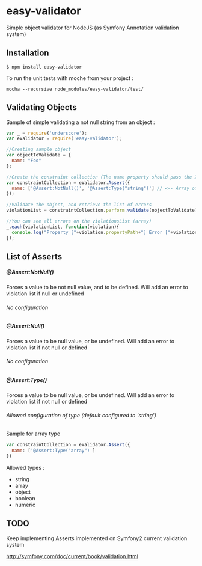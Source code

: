 easy-validator
==============

Simple object validator for NodeJS (as Symfony Annotation validation system)

Installation
------------

```shell
$ npm install easy-validator
```

To run the unit tests with moche from your project :

```shell
mocha --recursive node_modules/easy-validator/test/
```

Validating Objects
------------------

Sample of simple validating a not null string from an object :

```javascript
var _ = require('underscore');
var eValidator = require('easy-validator');

//Creating sample object
var objectToValidate = {
  name: "Foo"
};

//Create the constraint collection (The name property should pass the 2 validations , NotNull and String type
var constraintCollection = eValidator.Assert({
  name: ['@Assert:NotNull()', '@Assert:Type("string")'] // <-- Array of asserts
});

//Validate the object, and retrieve the list of errors
violationList = constraintCollection.perform.validate(objectToValidate);

//You can see all errors on the violationsList (array)
_.each(violationList, function(violation){
  console.log("Property ["+violation.propertyPath+"] Error ["+violation.message+"]");
});
```

List of Asserts
---------------

##### @Assert:NotNull()

Forces a value to be not null value, and to be defined. Will add an error to violation list if null or undefined

###### No configuration

##### @Assert:Null()

Forces a value to be null value, or be undefined. Will add an error to violation list if not null or defined

###### No configuration

##### @Assert:Type()

Forces a value to be null value, or be undefined. Will add an error to violation list if not null or defined

###### Allowed configuration of type (default configured to 'string')

Sample for array type

```javascript
var constraintCollection = eValidator.Assert({
  name: ['@Assert:Type("array")']
})
```

Allowed types :

+ string
+ array
+ object
+ boolean
+ numeric

TODO
----

Keep implementing Asserts implemented on Symfony2 current validation system 

http://symfony.com/doc/current/book/validation.html
